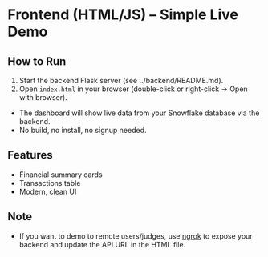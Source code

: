 # Frontend (HTML/JS) – Simple Live Demo

## How to Run
1. Start the backend Flask server (see ../backend/README.md).
2. Open `index.html` in your browser (double-click or right-click → Open with browser).

- The dashboard will show live data from your Snowflake database via the backend.
- No build, no install, no signup needed.

## Features
- Financial summary cards
- Transactions table
- Modern, clean UI

## Note
- If you want to demo to remote users/judges, use [ngrok](https://ngrok.com/) to expose your backend and update the API URL in the HTML file.
